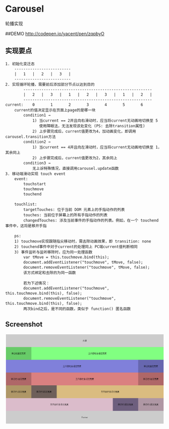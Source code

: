 # Carousel
轮播实现

##DEMO
http://codepen.io/yacent/pen/zqpbyO

## 实现要点
	1. 初始化变迁态
		-------------------------
		|   1   |   2   |   3   |
		-------------------------
	2. 实现循环轮播，需要前后添加部分节点以达到目的
			---------------------------------------------------------
			|   2   |   3   |   1   |   2   |   3   |   1   |   2   |
			---------------------------------------------------------
	current:	0		1		2		3		4		5		6
		current的值决定显示在页面上page的是哪一块
			condition1 → 
				1) 当current == 2并且向右滑动时，应当将current无动画地切换至 5
				   使用障眼法，无法发现该处变化 (PS: 去除transition属性)
				2) 上步骤完成后，current值更改为4，加动画变化，即调用carousel.transition方法
			condition2 →
				1) 当current == 4并且向左滑动时，应当将current无动画地切换至 1，其余同上
				2) 上步骤完成后，current值更改为2，其余同上
			condition3 →
				无上诉特殊情况，直接调用carousel.update函数
	3. 移动端滑动实现 touch event
		event:
			touchstart
			touchmove
			touchend

		touchlist:
			targetTouches: 位于当前 DOM 元素上的手指动作的列表
			touches: 当前位于屏幕上的所有手指动作的列表
			changedTouches: 涉及当前事件的手指动作的列表。例如，在一个 touchend 事件中，这将是移开手指

		ps:
		1) touchmove实现跟随指尖移动时，需去除动画效果，即 transition: none
		2) touchend事件中对于current的处理同上 PC端current值判断相同
		3) 事件监听与监听移除时，应为同一处理函数
			var tMove = this.touchmove.bind(this);
			document.addEventListener("touchmove", tMove, false);
			document.removeEventListener("touchmove", tMove, false);
			该方式绑定和去除的为同一函数

			若为下述情况：
			document.addEventListener("touchmove", this.touchmove.bind(this), false);
			document.removeEventListener("touchmove", this.touchmove.bind(this), false);
			两次bind之后，是不同的函数，类似于 function() 匿名函数

## Screenshot
![screenshot.jpg](https://github.com/Yacent/FEtraining/blob/master/Holy_Grail_of_Layouts/screenshot.jpg?raw=true)